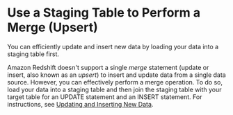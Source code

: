 # Use a Staging Table to Perform a Merge \(Upsert\)<a name="c_best-practices-upsert"></a>

You can efficiently update and insert new data by loading your data into a staging table first\.

Amazon Redshift doesn't support a single *merge* statement \(update or insert, also known as an *upsert*\) to insert and update data from a single data source\. However, you can effectively perform a merge operation\. To do so, load your data into a staging table and then join the staging table with your target table for an UPDATE statement and an INSERT statement\. For instructions, see [Updating and Inserting New Data](t_updating-inserting-using-staging-tables-.md)\.